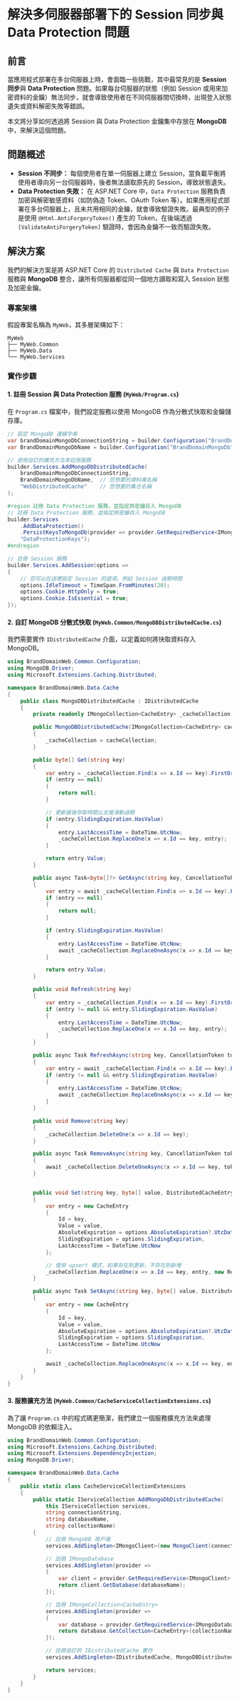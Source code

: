 # 解決多伺服器部署下的 Session 同步與 Data Protection 問題

## 前言

當應用程式部署在多台伺服器上時，會面臨一些挑戰，其中最常見的是 **Session 同步**與 **Data Protection** 問題。如果每台伺服器的狀態（例如 Session 或用來加密資料的金鑰）無法同步，就會導致使用者在不同伺服器間切換時，出現登入狀態遺失或資料解密失敗等錯誤。

本文將分享如何透過將 Session 與 Data Protection 金鑰集中存放在 **MongoDB** 中，來解決這個問題。

## 問題概述

  - **Session 不同步：** 每個使用者在單一伺服器上建立 Session，當負載平衡將使用者導向另一台伺服器時，後者無法讀取原先的 Session，導致狀態遺失。
  - **Data Protection 失敗：** 在 ASP.NET Core 中，`Data Protection` 服務負責加密與解密敏感資料（如防偽造 Token、OAuth Token 等）。如果應用程式部署在多台伺服器上，且未共用相同的金鑰，就會導致驗證失敗。最典型的例子是使用 `@Html.AntiForgeryToken()` 產生的 Token，在後端透過 `[ValidateAntiForgeryToken]` 驗證時，會因為金鑰不一致而驗證失敗。

## 解決方案

我們的解決方案是將 ASP.NET Core 的 `Distributed Cache` 與 `Data Protection` 服務與 **MongoDB** 整合，讓所有伺服器都從同一個地方讀取和寫入 Session 狀態及加密金鑰。

### 專案架構

假設專案名稱為 `MyWeb`，其多層架構如下：

```
MyWeb
├── MyWeb.Common
├── MyWeb.Data
└── MyWeb.Services
```

### 實作步驟

#### 1\. 註冊 Session 與 Data Protection 服務 (`MyWeb/Program.cs`)

在 `Program.cs` 檔案中，我們設定服務以使用 MongoDB 作為分散式快取和金鑰儲存庫。

```csharp
// 設定 MongoDB 連線字串
var brandDomainMongoDbConnectionString = builder.Configuration["BrandDomainMongoDbConnectionString"]!;
var BrandDomainMongoDbName = builder.Configuration["BrandDomainMongoDb"]!;

// 使用自訂的擴充方法來註冊服務
builder.Services.AddMongoDbDistributedCache(
    brandDomainMongoDbConnectionString,
    BrandDomainMongoDbName,  // 您想要的資料庫名稱
    "WebDistributedCache"    // 您想要的集合名稱
);

#region 註冊 Data Protection 服務，並指定將密鑰存入 MongoDB
// 註冊 Data Protection 服務，並指定將密鑰存入 MongoDB
builder.Services
    .AddDataProtection()
    .PersistKeysToMongoDb(provider => provider.GetRequiredService<IMongoDatabase>(),
    "DataProtectionKeys");
#endregion

// 註冊 Session 服務
builder.Services.AddSession(options =>
{
    // 您可以在這裡設定 Session 的選項，例如 Session 過期時間
    options.IdleTimeout = TimeSpan.FromMinutes(20);
    options.Cookie.HttpOnly = true;
    options.Cookie.IsEssential = true;
});
```

#### 2\. 自訂 MongoDB 分散式快取 (`MyWeb.Common/MongoDBDistributedCache.cs`)

我們需要實作 `IDistributedCache` 介面，以定義如何將快取資料存入 MongoDB。

```csharp
using BrandDomainWeb.Common.Configuration;
using MongoDB.Driver;
using Microsoft.Extensions.Caching.Distributed;

namespace BrandDomainWeb.Data.Cache
{
    public class MongoDBDistributedCache : IDistributedCache
    {
        private readonly IMongoCollection<CacheEntry> _cacheCollection;

        public MongoDBDistributedCache(IMongoCollection<CacheEntry> cacheCollection)
        {
            _cacheCollection = cacheCollection;
        }

        public byte[] Get(string key)
        {
            var entry = _cacheCollection.Find(x => x.Id == key).FirstOrDefault();
            if (entry == null)
            {
                return null;
            }

            // 更新最後存取時間以支援滑動過期
            if (entry.SlidingExpiration.HasValue)
            {
                entry.LastAccessTime = DateTime.UtcNow;
                _cacheCollection.ReplaceOne(x => x.Id == key, entry);
            }

            return entry.Value;
        }

        public async Task<byte[]?> GetAsync(string key, CancellationToken token = default)
        {
            var entry = await _cacheCollection.Find(x => x.Id == key).FirstOrDefaultAsync(token);
            if (entry == null)
            {
                return null;
            }

            if (entry.SlidingExpiration.HasValue)
            {
                entry.LastAccessTime = DateTime.UtcNow;
                await _cacheCollection.ReplaceOneAsync(x => x.Id == key, entry, new ReplaceOptions(), token);
            }

            return entry.Value;
        }

        public void Refresh(string key)
        {
            var entry = _cacheCollection.Find(x => x.Id == key).FirstOrDefault();
            if (entry != null && entry.SlidingExpiration.HasValue)
            {
                entry.LastAccessTime = DateTime.UtcNow;
                _cacheCollection.ReplaceOne(x => x.Id == key, entry);
            }
        }

        public async Task RefreshAsync(string key, CancellationToken token = default)
        {
            var entry = await _cacheCollection.Find(x => x.Id == key).FirstOrDefaultAsync(token);
            if (entry != null && entry.SlidingExpiration.HasValue)
            {
                entry.LastAccessTime = DateTime.UtcNow;
                await _cacheCollection.ReplaceOneAsync(x => x.Id == key, entry, new ReplaceOptions(), token);
            }
        }

        public void Remove(string key)
        {
            _cacheCollection.DeleteOne(x => x.Id == key);
        }

        public async Task RemoveAsync(string key, CancellationToken token = default)
        {
            await _cacheCollection.DeleteOneAsync(x => x.Id == key, token);
        }


        public void Set(string key, byte[] value, DistributedCacheEntryOptions options)
        {
            var entry = new CacheEntry
            {
                Id = key,
                Value = value,
                AbsoluteExpiration = options.AbsoluteExpiration?.UtcDateTime,
                SlidingExpiration = options.SlidingExpiration,
                LastAccessTime = DateTime.UtcNow
            };

            // 使用 upsert 模式，如果存在則更新，不存在則新增
            _cacheCollection.ReplaceOne(x => x.Id == key, entry, new ReplaceOptions { IsUpsert = true });
        }

        public async Task SetAsync(string key, byte[] value, DistributedCacheEntryOptions options, CancellationToken token = default)
        {
            var entry = new CacheEntry
            {
                Id = key,
                Value = value,
                AbsoluteExpiration = options.AbsoluteExpiration?.UtcDateTime,
                SlidingExpiration = options.SlidingExpiration,
                LastAccessTime = DateTime.UtcNow
            };

            await _cacheCollection.ReplaceOneAsync(x => x.Id == key, entry, new ReplaceOptions { IsUpsert = true }, token);
        }
    }
}
```

#### 3\. 服務擴充方法 (`MyWeb.Common/CacheServiceCollectionExtensions.cs`)

為了讓 `Program.cs` 中的程式碼更簡潔，我們建立一個服務擴充方法來處理 MongoDB 的依賴注入。

```csharp
using BrandDomainWeb.Common.Configuration;
using Microsoft.Extensions.Caching.Distributed;
using Microsoft.Extensions.DependencyInjection;
using MongoDB.Driver;

namespace BrandDomainWeb.Data.Cache
{
    public static class CacheServiceCollectionExtensions
    {
        public static IServiceCollection AddMongoDbDistributedCache(
            this IServiceCollection services,
            string connectionString,
            string databaseName,
            string collectionName)
        {
            // 註冊 MongoDB 用戶端
            services.AddSingleton<IMongoClient>(new MongoClient(connectionString));

            // 註冊 IMongoDatabase
            services.AddSingleton(provider =>
            {
                var client = provider.GetRequiredService<IMongoClient>();
                return client.GetDatabase(databaseName);
            });

            // 註冊 IMongoCollection<CacheEntry>
            services.AddSingleton(provider =>
            {
                var database = provider.GetRequiredService<IMongoDatabase>();
                return database.GetCollection<CacheEntry>(collectionName);
            });

            // 註冊自訂的 IDistributedCache 實作
            services.AddSingleton<IDistributedCache, MongoDBDistributedCache>();

            return services;
        }
    }
}
```